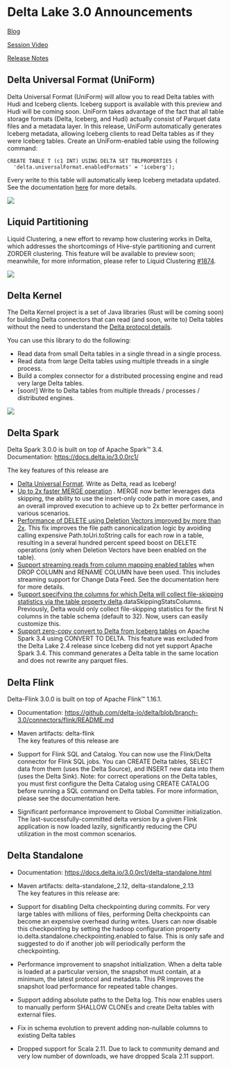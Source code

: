 # Delta Lake 3.0 Announcements 

[Blog](https://www.databricks.com/blog/announcing-delta-lake-30-new-universal-format-and-liquid-clustering)  

[Session Video](https://www.databricks.com/dataaisummit/session/introducing-universal-format-iceberg-and-hudi-support-delta-lake/)

[Release Notes](https://github.com/delta-io/delta/releases/tag/v3.0.0rc1)

## Delta Universal Format (UniForm)
Delta Universal Format (UniForm) will allow you to read Delta tables with Hudi and Iceberg clients. Iceberg support is available with this preview and Hudi will be coming soon. 
UniForm takes advantage of the fact that all table storage formats (Delta, Iceberg, and Hudi) actually consist of Parquet data files and a metadata layer. In this release, UniForm automatically generates Iceberg metadata, allowing Iceberg clients to read Delta tables as if they were Iceberg tables. Create an UniForm-enabled table using the following command:

```
CREATE TABLE T (c1 INT) USING DELTA SET TBLPROPERTIES (
  'delta.universalFormat.enabledFormats' = 'iceberg');
```

Every write to this table will automatically keep Iceberg metadata updated. See the documentation [here](https://docs.delta.io/3.0.0rc1/delta-uniform.html) for more details.


<img src = "https://cms.databricks.com/sites/default/files/inline-images/image1_5.png">


## Liquid Partitioning
Liquid Clustering, a new effort to revamp how clustering works in Delta, which addresses the shortcomings of Hive-style partitioning and current ZORDER clustering. This feature will be available to preview soon; meanwhile, for more information, please refer to Liquid Clustering [#1874](https://github.com/delta-io/delta/issues/1874).

<img src = "https://cms.databricks.com/sites/default/files/inline-images/image2_3.png">


## Delta Kernel 
The Delta Kernel project is a set of Java libraries (Rust will be coming soon) for building Delta connectors that can read (and soon, write to) Delta tables without the need to understand the [Delta protocol details](https://github.com/delta-io/delta/blob/master/PROTOCOL.md).

You can use this library to do the following:

- Read data from small Delta tables in a single thread in a single process.
- Read data from large Delta tables using multiple threads in a single process.
- Build a complex connector for a distributed processing engine and read very large Delta tables.
- [soon!] Write to Delta tables from multiple threads / processes / distributed engines.

<img src = "https://cms.databricks.com/sites/default/files/inline-images/image4_2.png">

## Delta Spark
Delta Spark 3.0.0 is built on top of Apache Spark™ 3.4.    
Documentation: https://docs.delta.io/3.0.0rc1/


The key features of this release are

- [Delta Universal Format](https://github.com/delta-io/delta/commit/9b50cd206004ae28105846eee9d910f39019ab8b). Write as Delta, read as Iceberg! 
- [Up to 2x faster MERGE operation]() . MERGE now better leverages data skipping, the ability to use the insert-only code path in more cases, and an overall improved execution to achieve up to 2x better performance in various scenarios.
- [Performance of DELETE using Deletion Vectors improved by more than 2x](). This fix improves the file path canonicalization logic by avoiding calling expensive Path.toUri.toString calls for each row in a table, resulting in a several hundred percent speed boost on DELETE operations (only when Deletion Vectors have been enabled on the table).
- [Support streaming reads from column mapping enabled tables]() when DROP COLUMN and RENAME COLUMN have been used. This includes streaming support for Change Data Feed. See the documentation here for more details.
- S[upport specifying the columns for which Delta will collect file-skipping statistics via the table property delta]().dataSkippingStatsColumns. Previously, Delta would only collect file-skipping statistics for the first N columns in the table schema (default to 32). Now, users can easily customize this.
- [Support zero-copy convert to Delta from Iceberg tables]() on Apache Spark 3.4 using CONVERT TO DELTA. This feature was excluded from the Delta Lake 2.4 release since Iceberg did not yet support Apache Spark 3.4. This command generates a Delta table in the same location and does not rewrite any parquet files.

## Delta Flink

Delta-Flink 3.0.0 is built on top of Apache Flink™ 1.16.1.

- Documentation: https://github.com/delta-io/delta/blob/branch-3.0/connectors/flink/README.md
- Maven artifacts: delta-flink   
The key features of this release are

- Support for Flink SQL and Catalog. You can now use the Flink/Delta connector for Flink SQL jobs. You can CREATE Delta tables, SELECT data from them (uses the Delta Source), and INSERT new data into them (uses the Delta Sink). Note: for correct operations on the Delta tables, you must first configure the Delta Catalog using CREATE CATALOG before running a SQL command on Delta tables. For more information, please see the documentation here.
- Significant performance improvement to Global Committer initialization. The last-successfully-committed delta version by a given Flink application is now loaded lazily, significantly reducing the CPU utilization in the most common scenarios.

## Delta Standalone

- Documentation: https://docs.delta.io/3.0.0rc1/delta-standalone.html
- Maven artifacts: delta-standalone_2.12, delta-standalone_2.13   
The key features in this release are:

- Support for disabling Delta checkpointing during commits. For very large tables with millions of files, performing Delta checkpoints can become an expensive overhead during writes. Users can now disable this checkpointing by setting the hadoop configuration property io.delta.standalone.checkpointing.enabled to false. This is only safe and suggested to do if another job will periodically perform the checkpointing.
- Performance improvement to snapshot initialization. When a delta table is loaded at a particular version, the snapshot must contain, at a minimum, the latest protocol and metadata. This PR improves the snapshot load performance for repeated table changes.
- Support adding absolute paths to the Delta log. This now enables users to manually perform SHALLOW CLONEs and create Delta tables with external files.
- Fix in schema evolution to prevent adding non-nullable columns to existing Delta tables
- Dropped support for Scala 2.11. Due to lack to community demand and very low number of downloads, we have dropped Scala 2.11 support.